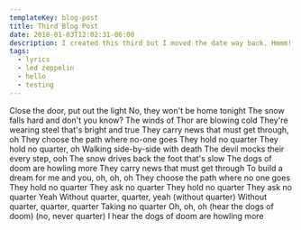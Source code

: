 ```yaml
---
templateKey: blog-post
title: Third Blog Post
date: 2018-01-03T12:02:31-06:00
description: I created this third but I moved the date way back. Hmmm!
tags:
  - lyrics
  - led zeppelin
  - hello
  - testing
---
```

Close the door, put out the light
No, they won't be home tonight
The snow falls hard and don't you know?
The winds of Thor are blowing cold
They're wearing steel that's bright and true
They carry news that must get through, oh
They choose the path where no-one goes
They hold no quarter
They hold no quarter, oh
Walking side-by-side with death
The devil mocks their every step, ooh
The snow drives back the foot that's slow
The dogs of doom are howling more
They carry news that must get through
To build a dream for me and you, oh, oh, oh
They choose the path where no one goes
They hold no quarter
They ask no quarter
They hold no quarter
They ask no quarter
Yeah
Without quarter, quarter, yeah (without quarter)
Without quarter, quarter, quarter
Taking no quarter
Oh, oh, oh (hear the dogs of doom) (no, never quarter)
I hear the dogs of doom are howling more
